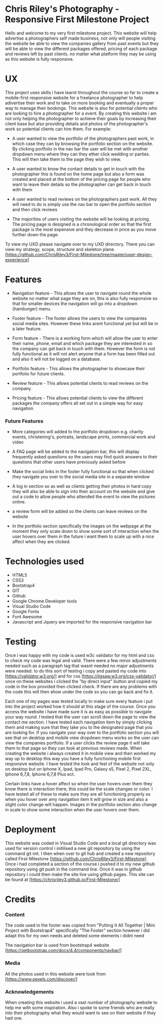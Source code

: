 # Chris Riley's Photography - Responsive First Milestone Project

Hello and welcome to my very first milestone project. This website will help advertise a photographers self made business, not only will people visiting the website be able to view the companies gallery from past events but they will be able to view the different packages offered, pricing of each package and reviews left by past clients. no matter what platform they may be using as this website is fully responsive.  

# UX

This project uses skills i have learnt throughout the course so far to create a mobile-first responsive website for a freelance photographer to help adivertise their work and to take on more booking and eventually a proper way to manage their bookings. This website is also for potential clients who are looking to hire a photographer for a event. By creating this website i am not only helping the photographer to achieve their goals by increasing their client base but also providing details and photos of the photographer's work so potential clients can hire them. For example: 

* A user wanted to view the portfolio of the photographers past work, in which case they can by browsing the portfolio section on the website. By clicking portfolio in the nav bar the user will be met with another dropdown menu where they can they ether click wedding or parties. This will then take them to the page they wish to view. 

* A user wanted to know the contact details to get in touch with the photographer this is found on the home page but also a form was created and placed at the bottom of the pricing page for people who want to leave their details so the photographer can get back in touch with them

* A user wanted to read reviews on the photographers past work. All they will need to do is simply use the nav bar to open the portfolio section and then click reviews

* The majorities of users visiting the website will be looking at pricing. The pricing page is designed is a chronological order so that the first package is the most expensive and they decrease in price as you move further down the page. 

To view my UXD please navigate over to my UXD directory. There you can view my strategy, scope, structure and skeleton plane. [https://github.com/ChrisRiley3/First-Milestone/tree/master/user-design-experience]

# Features

* Navigation feature - This allows the user to navigate round the whole website no matter what page they are on, this is also fully responsive so that for smaller devices the navigation will go into a dropdown (hamburger) menu. 

* Footer feature - The footer allows the users to view the companies social media sites. However these links arent functional yet but will be in a later feature.

* Form feature - There is a working form which will allow the user to enter their name, phone, email and which package they are interested in so the company can get back in touch with them. However the form is not fully functional as it will not alert anyone that a form has been filled out and also it will not be logged on a database.

* Portfolio feature - This allows the photographer to showcase their portfolio for future clients. 

* Review feature - This allows potential clients to read reviews on the company 

* Pricing feature - This allows potential clients to view the different packages the company offers all set out in a simple way for easy navigation

### Future Features 

* More categories will added to the portfolio dropdown e.g. charity events, christening's, portraits, landscape prints, commercial work and video

* A FAQ page will be added to the navigation bar, this will display frequently asked questions so the users may find quick answers to their questions that other users have previously asked before 

* Make the social links in the footer fully functional so that when clicked they navigate you over to the social media site in a separate window 

* A log in section so as well as clients getting their photos in hard copy they will also be able to sign into their account on the website and give out a code to allow people who attended the event to view the pictures online.

* a review form will be added so the clients can leave reviews on the website 

* In the portfolio section specifically the images on the webpage at the moment they only scale down to show some sort of interaction when the user hovers over them in the future i want them to scale up with a nice affect when they are clicked. 


# Technologies used 

* HTML5
* CSS3
* Bootstrap4
* GIT
* Github
* Google Chrome Developer tools 
* Visual Studio Code
* Google Fonts
* Font Awesome 
* Javascript and Jquery are imported for the responsive navigation bar

# Testing

Once i was happy with my code is used w3c validator for my html and css to check my code was legal and valid. There were a few minor adjustments needed such as a paragraph tag that wasnt needed no major adjustments were needed. to do this sort of testing i copy and pasted my code into [https://validator.w3.org/] and for css [https://jigsaw.w3.org/css-validator/] once on these websites i clicked the "by direct input" button and copied my code in the box provided then clicked check. If there are any problems with the code this will then show under the code so you can go back and fix it. 

Each one of my pages was tested locally to make sure every feature i put into the project worked how it should at this stage of the course. Once you access the website i have made sure it is as easy as possible to navigate your way round. I tested that the user can scroll down the page to view the contact me section. I have tested each navigation item by simply clicking them and making sure that they take you to the designated page that you are looking for. If you navigate your way over to the portfolio section you will see that on desktop and mobile view dropdown menu works so the user can view the companies portfolio. If a user clicks the review page it will take them to that page so they can look at previous reviews made. When creating the website i always created it in mobile view and then worked my way up to desktop this way you have a fully functioning mobile first responsive website. I have tested the look and feel of the website not only on desktop but on Iphone X, Ipad, Ipad Pro, Galaxy s5, Pixel 2, Pixel 2XL, Iphone 6,7,8, Iphone 6,7,8 Plus ect. 

Certain links have a hover affect so when the user hovers over them they know there is interaction there, this could be the scale changes or color. I have tested all of these to make sure they are all functioning properly so when you hover over amy navigation item it will grow in size and also a slight color change will happen. Images in the portfolio section also change in scale to show some interaction when the user hovers over them.

# Deployment 

This website was coded in Visual Studio Code and a local git directory was used for version control i initilised a new git repository by using the command git init. I then when over to git hub and created a new repository called First-Milestone [https://github.com/ChrisRiley3/First-Milestone]. Once i had completed a section of the course i pushed it to my new github repository using git push in the command line. Once it was in github repository i could then make the site live using github pages. This site can be found at [https://chrisriley3.github.io/First-Milestone/]

# Credits 

### Content 

The code used in the footer was copied from "Putting It All Together | Mini Project with Bootstrap4" specifically "The Footer" section however i did adapt this for my own needs and deleted some elements i didnt need

The navigation bar is used from bootstrap4 website [https://getbootstrap.com/docs/4.4/components/navbar/]

### Media 

All the photos used in this website were took from [https://www.pexels.com/discover/]

### Acknowledgements

When creating this website i used a vast number of photography website to help me with some inspiration. Also i spoke to some friends who are really into their photography what they would want to see on their website if they had one. 
